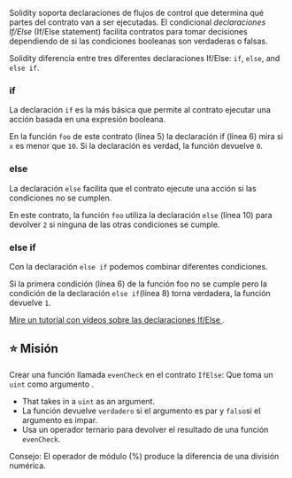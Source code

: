 Solidity soporta declaraciones de flujos de control que determina qué partes del contrato van a ser ejecutadas. El condicional _declaraciones If/Else_ (If/Else statement) facilita contratos para tomar decisiones dependiendo de si las condiciones booleanas son verdaderas o falsas.

Solidity diferencia entre tres diferentes declaraciones If/Else: `if`, `else`, and `else if`.

### if

La declaración `if` es la más básica que permite al contrato ejecutar una acción basada en una expresión booleana.

En la función `foo` de este contrato (línea 5) la declaración if (línea 6) mira si `x` es menor que  `10`. Si la declaración es verdad, la función devuelve `0`.

### else

La declaración  `else` facilita que el contrato ejecute una acción si las condiciones no se cumplen.

En este contrato, la función `foo` utiliza la declaración `else` (línea 10) para devolver `2` si ninguna de las otras condiciones se cumple.

### else if

Con la declaración `else if` podemos combinar diferentes condiciones.

Si la primera condición  (línea 6) de la función  foo no se cumple pero la condición de la declaración `else if`(línea 8) torna verdadera, la función devuelve `1`.

<a href="https://www.youtube.com/watch?v=Ld8bFWXLSfs" target="_blank">Mire un tutorial con vídeos sobre las declaraciones If/Else </a>.

## ⭐️ Misión

Crear una función llamada  `evenCheck`  en el contrato  `IfElse`:
Que toma un `uint` como argumento .

- That takes in a `uint` as an argument.
- La función devuelve `verdadero` si el argumento es par y `falso`si el argumento es impar.
- Usa un operador ternario para devolver el resultado de una función `evenCheck`.

Consejo: El operador de módulo (%) produce la diferencia de una división numérica.
